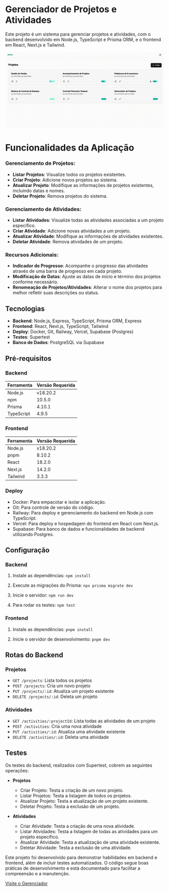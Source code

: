 # Gerenciador de Projetos e Atividades

Este projeto é um sistema para gerenciar projetos e atividades, com o backend desenvolvido em Node.js, TypeScript e Prisma ORM, e o frontend em React, Next.js e Tailwind.

![Tela Inicial](https://github.com/vitorsorato/gerenciador-web/blob/master/gerenciador_inicio.gif)


# Funcionalidades da Aplicação

### Gerenciamento de Projetos:

- **Listar Projetos**: Visualize todos os projetos existentes.
- **Criar Projeto**: Adicione novos projetos ao sistema.
- **Atualizar Projeto**: Modifique as informações de projetos existentes, incluindo datas e nomes.
- **Deletar Projeto**: Remova projetos do sistema.

### Gerenciamento de Atividades:

- **Listar Atividades**: Visualize todas as atividades associadas a um projeto específico.
- **Criar Atividade**: Adicione novas atividades a um projeto.
- **Atualizar Atividade**: Modifique as informações de atividades existentes.
- **Deletar Atividade**: Remova atividades de um projeto.

### Recursos Adicionais:

- **Indicador de Progresso**: Acompanhe o progresso das atividades através de uma barra de progresso em cada projeto.
- **Modificação de Datas**: Ajuste as datas de início e término dos projetos conforme necessário.
- **Renomeação de Projetos/Atividades**: Alterar o nome dos projetos para melhor refletir suas descrições ou status.


## Tecnologias

- **Backend**: Node.js, Express, TypeScript, Prisma ORM, Express
- **Frontend**: React, Next.js, TypeScript, Tailwind
- **Deploy**: Docker, Git, Railway, Vercel, Supabase (Postgres)
- **Testes**: Supertest
- **Banco de Dados**: PostgreSQL via Supabase

## Pré-requisitos

### Backend

| Ferramenta  | Versão Requerida |
|-------------|------------------|
| Node.js     | v18.20.2         |
| npm         | 10.5.0          |
| Prisma      | 4.10.1          |
| TypeScript      | 4.9.5          |

### Frontend

| Ferramenta  | Versão Requerida |
|-------------|------------------|
| Node.js     | v18.20.2         |
| pnpm        | 8.10.2           |
| React        | 18.2.0           |
| Next.js        | 14.2.0        |
| Tailwind        | 3.3.3        |

### Deploy
  - Docker: Para empacotar e isolar a aplicação.
  - Git: Para controle de versão do código.
  - Railway: Para deploy e gerenciamento do backend em Node.js com TypeScript.
  - Vercel: Para deploy e hospedagem do frontend em React com Next.js.
  - Supabase: Para banco de dados e funcionalidades de backend utilizando Postgres.

## Configuração

### Backend

1. Instale as dependências:
   `npm install`

2. Execute as migrações do Prisma:
   `npx prisma migrate dev`

3. Inicie o servidor:
   `npm run dev`

4. Para rodar os testes:
   `npm test`

### Frontend

1. Instale as dependências:
   `pnpm install`

2. Inicie o servidor de desenvolvimento:
   `pnpm dev`

## Rotas do Backend

### Projetos

- `GET /projects`: Lista todos os projetos
- `POST /projects`: Cria um novo projeto
- `PUT /projects/:id`: Atualiza um projeto existente
- `DELETE /projects/:id`: Deleta um projeto

### Atividades

- `GET /activities/:projectId`: Lista todas as atividades de um projeto
- `POST /activities`: Cria uma nova atividade
- `PUT /activities/:id`: Atualiza uma atividade existente
- `DELETE /activities/:id`: Deleta uma atividade

## Testes

Os testes do backend, realizados com Supertest, cobrem as seguintes operações:

- **Projetos**
  - Criar Projeto: Testa a criação de um novo projeto.
  - Listar Projetos: Testa a listagem de todos os projetos.
  - Atualizar Projeto: Testa a atualização de um projeto existente.
  - Deletar Projeto: Testa a exclusão de um projeto.

- **Atividades**
  - Criar Atividade: Testa a criação de uma nova atividade.
  - Listar Atividades: Testa a listagem de todas as atividades para um projeto específico.
  - Atualizar Atividade: Testa a atualização de uma atividade existente.
  - Deletar Atividade: Testa a exclusão de uma atividade.

Este projeto foi desenvolvido para demonstrar habilidades em backend e frontend, além de incluir testes automatizados. O código segue boas práticas de desenvolvimento e está documentado para facilitar a compreensão e a manutenção.

[Visite o Gerenciador](https://gerenciador-web.vercel.app/projetos)